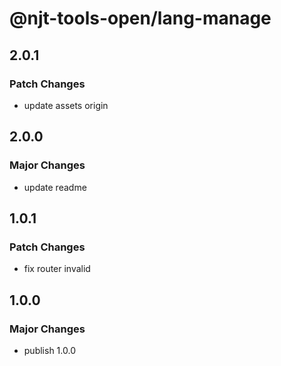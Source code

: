 # @njt-tools-open/lang-manage

## 2.0.1

### Patch Changes

- update assets origin

## 2.0.0

### Major Changes

- update readme

## 1.0.1

### Patch Changes

- fix router invalid

## 1.0.0

### Major Changes

- publish 1.0.0
